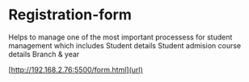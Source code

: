 # Registration-form
Helps to manage one of the most important processess for student management which includes 
                          Student details
                          Student admision
                          course details
                          Branch & year
                          
                          
   [http://192.168.2.76:5500/form.html](url)
